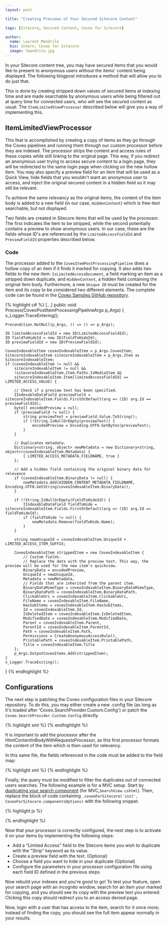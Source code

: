 ```yaml
---
layout: post

title: "Creating Previews of Your Secured Sitecore Content"

tags: [Sitecore, Secured Content, Coveo for Sitecore]

author:
  name: Laurent Mandrile
  bio: Intern, Coveo for Sitecore
  image: lmandrile.jpg
---
```


In your Sitecore content tree, you may have secured items that you would like to present to anonymous users without the items' content being displayed. The following blogpost introduces a method that will allow you to do just that. 

This is done by creating stripped down values of secured items at indexing time and are made searchable by anonymous users while being filtered out at query time for connected users, who will see the secured content as usual. The `ItemLimitedViewProcessor` described below will give you a way of implementing this.

<!-- more -->

## ItemLimitedViewProcessor

This feat is accomplished by creating a copy of items as they go through the Coveo pipelines and running them through our custom processor before they are indexed. The processor strips the content and access rules of these copies while still linking to the original page. This way, if you redirect an anonymous user trying to access secure content to a login page, they will be redirected to the same login page when clicking on the new hollow item. You may also specify a preview field for an item that will be used as a Quick View, hide fields that you wouldn't want an anonymous user to access, and inject the original secured content in a hidden field so it may still be relevant.

To achieve the same relevancy as the original items, the content of the item body is added to a new field (in our case, `HiddenContent`) which is free-text searchable, but not displayed.

Two fields are created in Sitecore items that will be used by the processor. The first indicates the item to be stripped, while the second potentially contains a preview to show anonymous users. In our case, these are the fields whose ID's are referenced by the `LimitedAccessFieldId` and `PreviewFieldId` properties described below.

### Code

The processor added to the `CoveoItemPostProcessingPipeline` does a hollow copy of an item if it finds it marked for copying. It also adds two fields to the new item: `IsLimitedAccessDocument`, a field marking an item as a stripped down duplicate, and `HiddenContent`, a hidden field containing the original item body. Furthermore, a new `Unique ID` must be created for the item and its copy to be considered two different elements. The complete code can be found in the [Coveo Samples GitHub repository](https://github.com/coveo/samples/tree/master/coveo-for-sitecore/processors/ItemLimitedViewStripProcessor).

{% highlight c# %}
[...]
public void Process(CoveoPostItemProcessingPipelineArgs p_Args)
{
    s_Logger.TraceEntering();

    Precondition.NotNull(p_Args, () => () => p_Args);

    ID limitedAccessFieldId = new ID(LimitedAccessFieldId);
    ID fieldToHideId = new ID(FieldToHideId);
    ID previewFieldId = new ID(PreviewFieldId);

    CoveoIndexableItem coveoIndexableItem = p_Args.CoveoItem;
    SitecoreIndexableItem sitecoreIndexableItem = p_Args.Item as SitecoreIndexableItem;
    if (coveoIndexableItem != null &&
        sitecoreIndexableItem != null &&
        !sitecoreIndexableItem.Item.Paths.IsMediaItem &&
        sitecoreIndexableItem.Item[limitedAccessFieldId] == LIMITED_ACCESS_VALUE) {

        // Check if a preview text has been specified.
        IIndexableDataField previewField = sitecoreIndexableItem.Fields.FirstOrDefault(arg => (ID) arg.Id == previewFieldId);
        byte[] encodedPreview = null;
        if (previewField != null) {
            string previewText = previewField.Value.ToString();
            if (!String.IsNullOrEmpty(previewText)) {
                encodedPreview = Encoding.UTF8.GetBytes(previewText);
            }
        }

        // Duplicates metadata.
        Dictionary<string, object> newMetadata = new Dictionary<string, object>(coveoIndexableItem.Metadata) {
            { LIMITED_ACCESS_METADATA_FIELDNAME, true }
        };

        // Add a hidden field containing the original binary data for relevance
        if (coveoIndexableItem.BinaryData != null) {
            newMetadata.Add(HIDDEN_CONTENT_METADATA_FIELDNAME, Encoding.UTF8.GetString(coveoIndexableItem.BinaryData));
        }

        if (!String.IsNullOrEmpty(FieldToHideId)) {
            IIndexableDataField fieldToHide = sitecoreIndexableItem.Fields.FirstOrDefault(arg => (ID) arg.Id == fieldToHideId);
            if (fieldToHide != null) {
                newMetadata.Remove(fieldToHide.Name);
            }
        }

        string newUniqueId = coveoIndexableItem.UniqueId + LIMITED_ACCESS_ITEM_SUFFIX;

        CoveoIndexableItem strippedItem = new CoveoIndexableItem {
            // Custom fields.
            // Replace the data with the preview text. This way, the preview will be used for the new item's quickview.
            BinaryData = encodedPreview,
            UniqueId = newUniqueId,
            Metadata = newMetadata,
            // Fields that are inherited from the parent item.
            BinaryDataMimeType = coveoIndexableItem.BinaryDataMimeType,
            BinaryDataPath = coveoIndexableItem.BinaryDataPath,
            ClickableUri = coveoIndexableItem.ClickableUri,
            FileName = coveoIndexableItem.FileName,
            HasSubItems = coveoIndexableItem.HasSubItems,
            Id = coveoIndexableItem.Id,
            IsDeletedItem = coveoIndexableItem.IsDeletedItem,
            ModifiedDate = coveoIndexableItem.ModifiedDate,
            Parent = coveoIndexableItem.Parent,
            ParentId = coveoIndexableItem.ParentId,
            Path = coveoIndexableItem.Path,
            Permissions = CreateAnonymousAccessRule(),
            PrintablePath = coveoIndexableItem.PrintablePath,
            Title = coveoIndexableItem.Title
        };
        p_Args.OutputCoveoItems.Add(strippedItem);
    }
    s_Logger.TraceExiting();
}
{% endhighlight %}

## Configurations

The next step is patching the Coveo configuration files in your Sitecore repository. To do this, you may either create a new .config file (as long as it's loaded after 'Coveo.SearchProvider.Custom.Config') or patch the `Coveo.SearchProvider.Custom.Config` directly.

{% highlight xml %}
<configuration xmlns:patch="http://www.sitecore.net/xmlconfig/">
  <sitecore>
    <pipelines>
      <coveoPostItemProcessingPipeline>
        <processor type="ItemLimitedAccess.Processors.ItemLimitedViewStripProcessor, ItemLimitedAccess">
          <LimitedAccessFieldID></LimitedAccessFieldID>
          <PreviewFieldID></PreviewFieldID>
          <FieldToHideID></FieldToHideID>
        </processor>
      </coveoPostItemProcessingPipeline>
    </pipelines>
  </sitecore>
</configuration>
{% endhighlight %}

It is important to add the processor after the HtmlContentInBodyWithRequestsProcessor, as this first processor formats the content of the item which is then used for relevancy.

In this same file, the fields referenced in the code must be added to the field map:

{% highlight xml %}
<fieldMap>
    <fieldNames hint="raw:AddFieldByFieldName">
    <fieldType fieldName="IsLimitedAccessDocument" settingType="Coveo.Framework.Configuration.FieldConfiguration, Coveo.Framework" />
    <fieldType fieldName="HiddenContent" includeForFreeTextSearch="true" isDisplayField="false" settingType="Coveo.Framework.Configuration.FieldConfiguration, Coveo.Framework" />
    </fieldNames>
</fieldMap>
{% endhighlight %}

Finally, the query must be modified to filter the duplicates out of connected users searches. The following example is for a MVC setup. Start by [duplicating your search component](https://developers.coveo.com/x/qADvAQ) (for MVC,`SearchView.cshtml`). Then, replace the block of code containing `.coveoForSitecore('init', CoveoForSitecore.componentsOptions)` with the following snippet.

{% highlight js %}
<script type="text/javascript">
  //Implement this function based on your security rules
  function userHasAccessToSecuredContent() {
    return @Model.IsUserAnonymous.ToString().ToLower();
  }

  Coveo.$(function() {
    Coveo.$("#@Model.Id")
    .on(Coveo.QueryEvents.buildingQuery, function(e, args) {
      if (!userHasAccessToSecuredContent()) {
        args.queryBuilder.advancedExpression.add("NOT @(Model.ToCoveoFieldName("IsLimitedAccessDocument"))");
      }
    })
    .coveoForSitecore('init', CoveoForSitecore.componentsOptions);
  });
</script>
{% endhighlight %}

Now that your processor is correctly configured, the next step is to activate it on your items by implementing the following steps:

- Add a “Limited Access” field to the Sitecore items you wish to duplicate with the "Strip" keyword as its value. 
- Create a preview field with the text. (Optional)
- Choose a field you want to hide in your duplicate (Optional)
- Configure the parameters in your processor configuration file using each field ID defined in the previous steps

Now rebuild your indexes and you're good to go! To test your feature, open your search page with an incognito window, search for an item your marked for copying, and you should see its copy with the preview text you entered. Clicking this copy should redirect you to an access denied page. 

Now, login with a user that has access to the item, search for it once more; instead of finding the copy, you should see the full item appear normally in your results.
